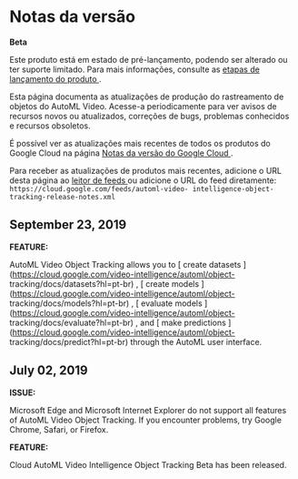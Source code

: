#  Notas da versão

**Beta**

Este produto está em estado de pré-lançamento, podendo ser alterado ou ter
suporte limitado. Para mais informações, consulte as [ etapas de lançamento do
produto ](https://cloud.google.com/products?hl=pt-br#product-launch-stages) .

Esta página documenta as atualizações de produção do rastreamento de objetos
do AutoML Video. Acesse-a periodicamente para ver avisos de recursos novos ou
atualizados, correções de bugs, problemas conhecidos e recursos obsoletos.

É possível ver as atualizações mais recentes de todos os produtos do Google
Cloud na página [ Notas da versão do Google Cloud
](https://cloud.google.com/release-notes?hl=pt-br) .

Para receber as atualizações de produtos mais recentes, adicione o URL desta
página ao [ leitor de feeds
](https://wikipedia.org/wiki/Comparison_of_feed_aggregators) ou adicione o URL
do feed diretamente: ` https://cloud.google.com/feeds/automl-video-
intelligence-object-tracking-release-notes.xml `

##  September 23, 2019

**FEATURE:**

AutoML Video Object Tracking allows you to [ create datasets
](https://cloud.google.com/video-intelligence/automl/object-
tracking/docs/datasets?hl=pt-br) , [ create models
](https://cloud.google.com/video-intelligence/automl/object-
tracking/docs/models?hl=pt-br) , [ evaluate models
](https://cloud.google.com/video-intelligence/automl/object-
tracking/docs/evaluate?hl=pt-br) , and [ make predictions
](https://cloud.google.com/video-intelligence/automl/object-
tracking/docs/predict?hl=pt-br) through the AutoML user interface.

##  July 02, 2019

**ISSUE:**

Microsoft Edge and Microsoft Internet Explorer do not support all features of
AutoML Video Object Tracking. If you encounter problems, try Google Chrome,
Safari, or Firefox.

**FEATURE:**

Cloud AutoML Video Intelligence Object Tracking Beta has been released.

